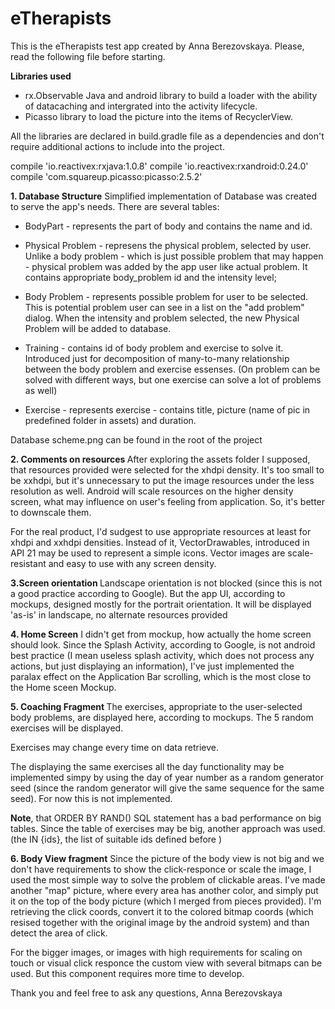 # eTherapists

This is the eTherapists test app created by Anna Berezovskaya. Please, read the following file before starting.

<b>Libraries used</b>

- rx.Observable Java and android library to build a loader with the ability of datacaching and intergrated into the 
activity lifecycle.
- Picasso library to load the picture into the items of RecyclerView. 

All the libraries are declared in build.gradle file as a dependencies and don't require additional 
actions to include into the project.

compile 'io.reactivex:rxjava:1.0.8'
compile 'io.reactivex:rxandroid:0.24.0'
compile 'com.squareup.picasso:picasso:2.5.2'


<b>1. Database Structure</b>
Simplified implementation of Database was created to serve the app's needs. There are several tables:

- BodyPart  -  represents the part of body and contains the name and id.

- Physical Problem - represens the physical problem, selected by user. Unlike a body problem - which is just possible
problem that may happen - physical problem was added by the app user like actual problem.
It contains appropriate body_problem id and the intensity level;

- Body Problem  - represents possible problem for user to be selected. This is potential problem user can see in a list
on the "add problem" dialog. When the intensity and problem selected, the new Physical Problem will be added to database.

- Training  - contains id of body problem and exercise to solve it. Introduced just for decomposition 
of many-to-many relationship between the body problem and exercise essenses. 
(On problem can be solved with different ways, but one exercise can solve a lot of problems as well)

- Exercise - represents exercise - contains title, picture (name of pic in predefined folder in assets) and duration.

Database scheme.png can be found in the root of the project


<b> 2. Comments on resources </b>
After exploring the assets folder I supposed, that resources provided were selected for the xhdpi density. 
It's too small to be xxhdpi, but it's unnecessary to put the image resources under the less resolution as well.
Android will scale resources on the higher density screen, what may influence on user's feeling from application. 
So, it's better to downscale them. 

For the real product, I'd sudgest to use appropriate resources at least for  xhdpi and xxhdpi densities. 
Instead of it, VectorDrawables, introduced in API 21 may be used to represent a simple icons. Vector images are scale-resistant 
and easy to use with any screen density.

<b>3.Screen orientation </b>
Landscape orientation is not blocked (since this is not a good practice according to Google). But the app UI,
according to mockups, designed mostly for the portrait orientation. It will be displayed 'as-is' in landscape, no
alternate resources provided

<b>4. Home Screen</b>
I didn't get from mockup, how actually the home screen should look. Since the Splash Activity, according to Google, is not 
android best practice (I mean useless splash activity, which does not process any actions, but just
displaying an information), I've just implemented the paralax effect on the Application Bar scrolling, which is the most
close to the Home sceen Mockup.

<b>5. Coaching Fragment </b>
The exercises, appropriate to the user-selected body problems, are displayed here, according to mockups.
The 5 random exercises will be displayed. 

Exercises may change every time on data retrieve. 

The displaying the same exercises all the day functionality
may be implemented simpy by using the day of year number as a random generator seed (since the random generator
will give the same sequence for the same seed). For now this is not implemented.

<b>Note</b>, that ORDER BY RAND() SQL statement has a bad performance on big tables.
Since the table of exercises may be big, another approach was used. (the IN {ids}, the list of suitable ids defined before )


<b>6. Body View fragment</b>
Since the picture of the body view is not big and we don't have requirements to show
the click-responce or scale the image, I used the most simple way to solve the problem of clickable areas.
I've made another "map" picture, where every area has another color, and simply put it on the top of the 
body picture (which I merged from pieces provided).
I'm retrieving the click coords, convert it to the colored bitmap coords (which resised together with the original
image by the android system)
and than detect the area of click.

For the bigger images, or images with high requirements for scaling on touch or visual click responce
the custom view with several bitmaps can be used.
But this component requires more time to develop.

Thank you and feel free to ask any questions,
Anna Berezovskaya






